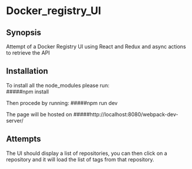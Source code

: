 # Docker_registry_UI

## Synopsis
Attempt of a Docker Registry UI using React and Redux and async actions to retrieve the API

## Installation
To install all the node_modules please run:  
#####npm install 


Then procede by running: 
#####npm run dev


The page will be hosted on
#####http://localhost:8080/webpack-dev-server/


## Attempts
The UI should display a list of repositories, you can then click on a repository and it will load the list of tags from that repository.

